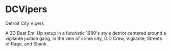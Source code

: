 # DCVipers
Detroit City Vipers

A 2D Beat Em' Up setup in a futuristic 1980's style detriot centered around a vigilante justice gang, in the vein of crime city, D.D Crew, Vigilante, Streets of Rage, and Shank.
